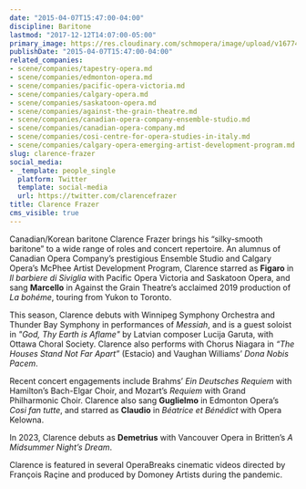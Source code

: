 ```yaml
---
date: "2015-04-07T15:47:00-04:00"
discipline: Baritone
lastmod: "2017-12-12T14:07:00-05:00"
primary_image: https://res.cloudinary.com/schmopera/image/upload/v1677439880/media/2023/02/ClarenceFrazer_kntqtb.jpg
publishDate: "2015-04-07T15:47:00-04:00"
related_companies:
- scene/companies/tapestry-opera.md
- scene/companies/edmonton-opera.md
- scene/companies/pacific-opera-victoria.md
- scene/companies/calgary-opera.md
- scene/companies/saskatoon-opera.md
- scene/companies/against-the-grain-theatre.md
- scene/companies/canadian-opera-company-ensemble-studio.md
- scene/companies/canadian-opera-company.md
- scene/companies/cosi-centre-for-opera-studies-in-italy.md
- scene/companies/calgary-opera-emerging-artist-development-program.md
slug: clarence-frazer
social_media:
- _template: people_single
  platform: Twitter
  template: social-media
  url: https://twitter.com/clarencefrazer
title: Clarence Frazer
cms_visible: true
---
```

Canadian/Korean baritone Clarence Frazer brings his “silky-smooth baritone” to a wide range of roles and concert repertoire. An alumnus of Canadian Opera Company’s prestigious Ensemble Studio and Calgary Opera’s McPhee Artist Development Program, Clarence starred as **Figaro** in _Il barbiere di Siviglia_ with Pacific Opera Victoria and Saskatoon Opera, and sang **Marcello** in Against the Grain Theatre’s acclaimed 2019 production of _La bohéme_, touring from Yukon to Toronto.

This season, Clarence debuts with Winnipeg Symphony Orchestra and Thunder Bay Symphony in performances of _Messiah_, and is a guest soloist in _"God, Thy Earth is Aflame"_ by Latvian composer Lucija Garuta, with Ottawa Choral Society. Clarence also performs with Chorus Niagara in _“The Houses Stand Not Far Apart”_ (Estacio) and Vaughan Williams’ _Dona Nobis Pacem_.

Recent concert engagements include Brahms’ _Ein Deutsches Requiem_ with Hamilton’s Bach-Elgar Choir, and Mozart’s _Requiem_ with Grand Philharmonic Choir. Clarence also sang **Guglielmo** in Edmonton Opera’s _Cosi fan tutte_, and starred as **Claudio** in _Béatrice et Bénédict_ with Opera Kelowna.

In 2023, Clarence debuts as **Demetrius** with Vancouver Opera in Britten’s _A Midsummer Night’s Dream_.

Clarence is featured in several OperaBreaks cinematic videos directed by François Raçine and produced by Domoney Artists during the pandemic.

### 
